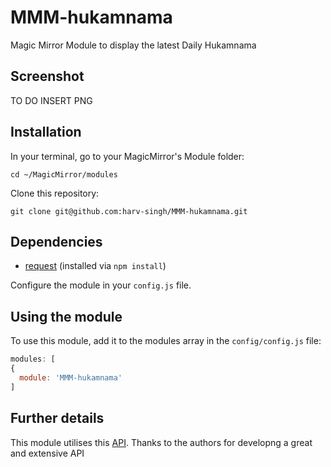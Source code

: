 # MMM-hukamnama
Magic Mirror Module to display the latest Daily Hukamnama 


## Screenshot
TO DO INSERT PNG


## Installation

In your terminal, go to your MagicMirror's Module folder:
````
cd ~/MagicMirror/modules
````

Clone this repository:
````
git clone git@github.com:harv-singh/MMM-hukamnama.git
````

## Dependencies
- [request](https://www.npmjs.com/package/request) (installed via `npm install`)

Configure the module in your `config.js` file.

## Using the module

To use this module, add it to the modules array in the `config/config.js` file:
````javascript
modules: [
{
  module: 'MMM-hukamnama'	
]
````

## Further details

This module utilises this [API](https://github.com/GurbaniNow/api). Thanks to the authors for developng a great and extensive API 
